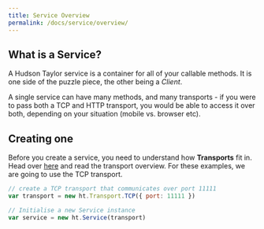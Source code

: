 ```yaml
---
title: Service Overview
permalink: /docs/service/overview/
---
```


## What is a Service?

A Hudson Taylor service is a container for all of your callable methods. It is one side of the puzzle piece, the other being a *Client*.

A single service can have many methods, and many transports - if you were to pass both a TCP and HTTP transport, you would be able to access it over both, depending on your situation (mobile vs. browser etc).

## Creating one

Before you create a service, you need to understand how **Transports** fit in. Head over [here](/docs/transports/overview/) and read the transport overview.
For these examples, we are going to use the TCP transport.

```js
// create a TCP transport that communicates over port 11111
var transport = new ht.Transport.TCP({ port: 11111 })

// Initialise a new Service instance
var service = new ht.Service(transport)
```
